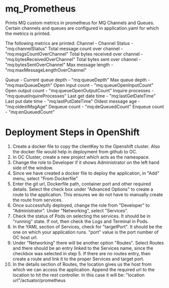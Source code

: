 # mq_Prometheus
Prints MQ custom metrics in prometheus for MQ Channels and Queues.
Certain channels and queues are configured in application.yaml for which the metrics is printed.

The following metrics are printed:
Channel - 
    Channel Status - "mq:channelStatus"
    Total message count over channel - "mq:msgsCountOverChannel"
    Total bytes received over channel - "mq:bytesReceivedOverChannel"
    Total bytes sent over channel - "mq:bytesSentOverChannel"
    Max message length - "mq:maxMessageLengthOverChannel"

Queue -
    Current queue depth - "mq:queueDepth"
    Max queue depth - "mq:maxQueueDepth"
    Open input count - "mq:queueOpenInputCount"
    Open output count - "mq:queueOpenOutputCount"
    Inquire processes - "mq:queueInquireProcesses"
    Last get date time - "mq:lastGetDateTime"
    Last put date time - "mq:lastPutDateTime"
    Oldest message age - "mq:oldestMsgAge"
    Dequeue count - "mq:deQueuedCount"
    Enqueue count - "mq:enQueuedCount"

# Deployment Steps in OpenShift
1) Create a docker file to copy the clientKey to the Openshift cluster. Also the docker file would help in deployment from github to OC.
2) In OC Cluster, create a new project which acts as the namespace.
3) Change the role to Developer if it shows Administrator on the left hand side of the window.
4) Since we have created a docker file to deploy the application, in "Add" menu, select "From Dockerfile"
5) Enter the git url, Dockerfile path, container port and other required details. Select the check box under "Advanced Options" to create a route to the application. This ensures we do not have to manually create the route from services.
6) Once successfully deployed, change the role from "Developer" to "Administrator". Under "Networking", select "Services".
7) Check the status of Pods on selecting the services. It should be in "running" state. If not, then check the Logs and Terminal in Pods.
8) In the YAML section of Services, check for "targetPort". It should be the one on which your application runs. "port" value is the port number of OC host url.
8) Under "Networking" there will be another option "Routes". Select Routes and there should be an entry linked to the Services name, since the checkbox was selected in step 5.
If there are no routes entry, then create a route and link it to the proper Services and target port.
9) In the details section of Routes, the location gives us the host from which we can access the application. Append the required url to the location to hit the rest controller.
In this case it will be: "location url"/actuator/prometheus
